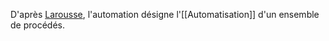 D'après [Larousse](https://www.larousse.fr/dictionnaires/francais/automation/187735), l'automation désigne l'[[Automatisation]] d'un ensemble de procédés.

